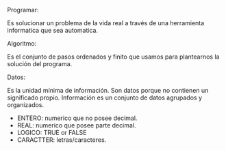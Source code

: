 Programar:

Es solucionar un problema de la vida real a través de una herramienta informatica que sea automatica.

Algoritmo:

Es el conjunto de pasos ordenados y finito que usamos para plantearnos la solución del programa.

Datos:

Es la unidad mínima de información. Son datos porque no contienen un significado propio. Información es un conjunto de datos agrupados y organizados.

- ENTERO: numerico que no posee  decimal.
- REAL: numerico que posee parte decimal.
- LOGICO: TRUE or FALSE
- CARACTTER: letras/caracteres.